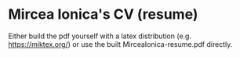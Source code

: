 # Mircea Ionica's CV (resume)

Either build the pdf yourself with a latex distribution (e.g. https://miktex.org/) or use the built MirceaIonica-resume.pdf directly.